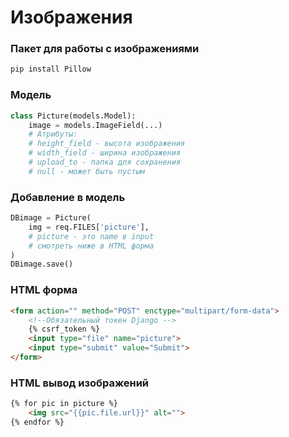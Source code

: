 # Изображения

### Пакет для работы с изображениями
```bash
pip install Pillow 
```

### Модель
```python
class Picture(models.Model):
    image = models.ImageField(...)
    # Атрибуты:
    # height_field - высота изображения
    # width_field - ширина изображения
    # upload_to - папка для сохранения
    # null - может быть пустым
```

### Добавление в модель
```python
DBimage = Picture(
    img = req.FILES['picture'],
    # picture - это name в input
    # смотреть ниже в HTML форма
)
DBimage.save()
```
### HTML форма 
```HTML
<form action="" method="POST" enctype="multipart/form-data">
    <!--Обязательный токен Django -->
    {% csrf_token %}
    <input type="file" name="picture">
    <input type="submit" value="Submit">
</form>
```

### HTML вывод изображений
```HTML
{% for pic in picture %}
    <img src="{{pic.file.url}}" alt="">
{% endfor %}
```
